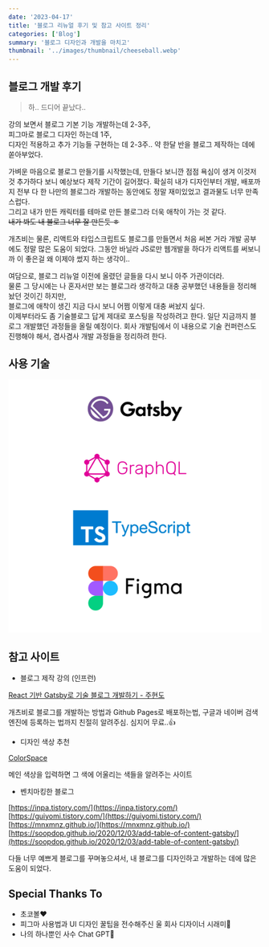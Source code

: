 ```yaml
---
date: '2023-04-17'
title: '블로그 리뉴얼 후기 및 참고 사이트 정리'
categories: ['Blog']
summary: '블로그 디자인과 개발을 마치고'
thumbnail: '../images/thumbnail/cheeseball.webp'
---
```


## 블로그 개발 후기

> 하.. 드디어 끝났다..

강의 보면서 블로그 기본 기능 개발하는데 2-3주,   
피그마로 블로그 디자인 하는데 1주,   
디자인 적용하고 추가 기능들 구현하는 데 2-3주..
약 한달 반을 블로그 제작하는 데에 쏟아부었다.

가벼운 마음으로 블로그 만들기를 시작했는데, 만들다 보니깐 점점 욕심이 생겨 이것저것 추가하다 보니 예상보다 제작 기간이 길어졌다.
확실히 내가 디자인부터 개발, 배포까지 전부 다 한 나만의 블로그라 개발하는 동안에도 정말 재미있었고 결과물도 너무 만족스럽다.      
그리고 내가 만든 캐릭터를 테마로 만든 블로그라 더욱 애착이 가는 것 같다.   
~~내가 봐도 내 블로그 너무 잘 만든듯 ㅎ~~

개츠비는 물론, 리액트와 타입스크립트도 블로그를 만들면서 처음 써본 거라 개발 공부에도 정말 많은 도움이 되었다. 그동안 바닐라 JS로만 웹개발을 하다가 리액트를 써보니까 이 좋은걸 왜 이제야 썼지 하는 생각이..

여담으로, 블로그 리뉴얼 이전에 올렸던 글들을 다시 보니 아주 가관이더라.   
물론 그 당시에는 나 혼자서만 보는 블로그라 생각하고 대충 공부했던 내용들을 정리해놨던 것이긴 하지만,   
블로그에 애착이 생긴 지금 다시 보니 어쩜 이렇게 대충 써놨지 싶다.   
이제부터라도 좀 기술블로그 답게 제대로 포스팅을 작성하려고 한다. 일단 지금까지 블로그 개발했던 과정들을 올릴 예정이다. 회사 개발팀에서 이 내용으로 기술 컨퍼런스도 진행해야 해서, 겸사겸사 개발 과정들을 정리하려 한다.

## 사용 기술

![](../images/content/2023-04-18-10-41-38.png)


## 참고 사이트

- 블로그 제작 강의 (인프런)

[React 기반 Gatsby로 기술 블로그 개발하기 - 주현도](https://www.inflearn.com/course/gatsby-%EA%B8%B0%EC%88%A0%EB%B8%94%EB%A1%9C%EA%B7%B8/dashboard)

개츠비로 블로그를 개발하는 방법과 Github Pages로 배포하는법, 구글과 네이버 검색 엔진에 등록하는 법까지 친절히 알려주심. 심지어 무료..👍

- 디자인 색상 추천

[ColorSpace](https://mycolor.space/?hex=%23FEC479&sub=1)

메인 색상을 입력하면 그 색에 어울리는 색들을 알려주는 사이트

- 벤치마킹한 블로그

[https://inpa.tistory.com/](https://inpa.tistory.com/)   
[https://guiyomi.tistory.com/](https://guiyomi.tistory.com/)   
[https://mnxmnz.github.io/](https://mnxmnz.github.io/)   
[https://soopdop.github.io/2020/12/03/add-table-of-content-gatsby/](https://soopdop.github.io/2020/12/03/add-table-of-content-gatsby/)

다들 너무 예쁘게 블로그를 꾸며놓으셔서, 내 블로그를 디자인하고 개발하는 데에 많은 도움이 되었다.

## Special Thanks To

- 초코볼❤️
- 피그마 사용법과 UI 디자인 꿀팁을 전수해주신 울 회사 디자이너 시래미🫶
- 나의 하나뿐인 사수 Chat GPT🦾